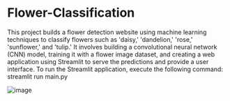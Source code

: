 # Flower-Classification

This project builds a flower detection website using machine learning techniques to classify flowers such as 'daisy,' 'dandelion,' 'rose,' 'sunflower,' and 'tulip.' It involves building a convolutional neural network (CNN) model, training it with a flower image dataset, and creating a web application using Streamlit to serve the predictions and provide a user interface.
To run the Streamlit application, execute the following command:
streamlit run main.py

![image](https://github.com/vaiibs/Flower-Classification/assets/97294116/ecff23e6-f3cf-409d-8b7f-e42ac0b185b3)
